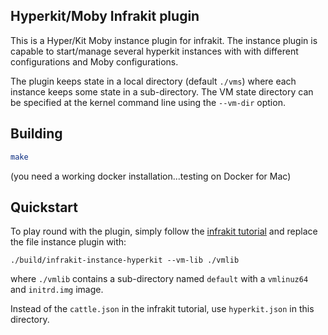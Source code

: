 ## Hyperkit/Moby Infrakit plugin

This is a Hyper/Kit Moby instance plugin for infrakit. The instance
plugin is capable to start/manage several hyperkit instances with with
different configurations and Moby configurations.

The plugin keeps state in a local directory (default `./vms`) where
each instance keeps some state in a sub-directory. The VM state
directory can be specified at the kernel command line using the
`--vm-dir` option.

## Building

```sh
make
```
(you need a working docker installation...testing on Docker for Mac)

## Quickstart

To play round with the plugin, simply follow the [infrakit tutorial](https://github.com/docker/infrakit/blob/master/docs/tutorial.md) and replace the file instance plugin with:
```
./build/infrakit-instance-hyperkit --vm-lib ./vmlib
```
where `./vmlib` contains a sub-directory named `default` with a `vmlinuz64` and `initrd.img` image.

Instead of the `cattle.json` in the infrakit tutorial, use `hyperkit.json` in this directory.
